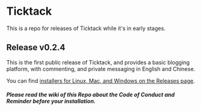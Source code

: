 # Ticktack

This is a repo for releases of Ticktack while it's in early stages.

## Release v0.2.4

This is the first public release of Ticktack, and provides a basic blogging platform, with commenting, and private messaging in English and Chinese.

You can find [installers for Linux, Mac, and Windows on the Releases page](https://github.com/ticktackim/ticktack-workplan/releases).


##### Please read the wiki of this Repo about the Code of Conduct and Reminder before your installation. 
